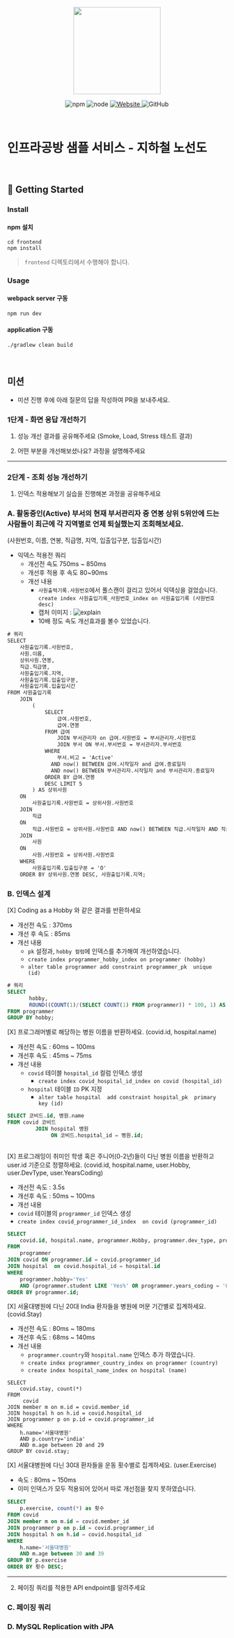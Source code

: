 <p align="center">
    <img width="200px;" src="https://raw.githubusercontent.com/woowacourse/atdd-subway-admin-frontend/master/images/main_logo.png"/>
</p>
<p align="center">
  <img alt="npm" src="https://img.shields.io/badge/npm-%3E%3D%205.5.0-blue">
  <img alt="node" src="https://img.shields.io/badge/node-%3E%3D%209.3.0-blue">
  <a href="https://edu.nextstep.camp/c/R89PYi5H" alt="nextstep atdd">
    <img alt="Website" src="https://img.shields.io/website?url=https%3A%2F%2Fedu.nextstep.camp%2Fc%2FR89PYi5H">
  </a>
  <img alt="GitHub" src="https://img.shields.io/github/license/next-step/atdd-subway-service">
</p>

<br>

# 인프라공방 샘플 서비스 - 지하철 노선도

<br>

## 🚀 Getting Started

### Install
#### npm 설치
```
cd frontend
npm install
```
> `frontend` 디렉토리에서 수행해야 합니다.

### Usage
#### webpack server 구동
```
npm run dev
```
#### application 구동
```
./gradlew clean build
```
<br>

## 미션

* 미션 진행 후에 아래 질문의 답을 작성하여 PR을 보내주세요.

### 1단계 - 화면 응답 개선하기
1. 성능 개선 결과를 공유해주세요 (Smoke, Load, Stress 테스트 결과)

2. 어떤 부분을 개선해보셨나요? 과정을 설명해주세요

---

### 2단계 - 조회 성능 개선하기
1. 인덱스 적용해보기 실습을 진행해본 과정을 공유해주세요

### A. 활동중인(Active) 부서의 현재 부서관리자 중 연봉 상위 5위안에 드는 사람들이 최근에 각 지역별로 언제 퇴실했는지 조회해보세요.
(사원번호, 이름, 연봉, 직급명, 지역, 입출입구분, 입출입시간)

- 익덱스 적용전 쿼리
    - 개선전 속도 750ms ~ 850ms
    - 개선후 적용 후 속도 80~90ms
    - 개선 내용
        - `사원출력기록.사원번호`에서 풀스캔이 걸리고 있어서 익덱싱을 걸었습니다.   
          `create index 사원출입기록_사원번호_index on 사원출입기록 (사원번호 desc)`
        - 캡처 이미지 : ![explain](/temp/db_img_01.png)
        - 10배 정도 속도 개선효과를 볼수 있었습니다.

```txt
# 쿼리
SELECT
    사원출입기록.사원번호,
    사원.이름,
    상위사원.연봉,
    직급.직급명,
    사원출입기록.지역,
    사원출입기록.입출입구분,
    사원출입기록.입출입시간
FROM 사원출입기록
    JOIN
        (
            SELECT
                급여.사원번호,
                급여.연봉
            FROM 급여
                JOIN 부서관리자 on 급여.사원번호 = 부서관리자.사원번호
                JOIN 부서 ON 부서.부서번호 = 부서관리자.부서번호
            WHERE
                부서.비고 = 'Active'
              AND now() BETWEEN 급여.시작일자 and 급여.종료일자
              AND now() BETWEEN 부서관리자.시작일자 and 부서관리자.종료일자
            ORDER BY 급여.연봉
            DESC LIMIT 5
        ) AS 상위사원
    ON
        사원출입기록.사원번호 = 상위사원.사원번호
    JOIN
        직급
    ON
        직급.사원번호 = 상위사원.사원번호 AND now() BETWEEN 직급.시작일자 AND 직급.종료일자
    JOIN
        사원
    ON
        사원.사원번호 = 상위사원.사원번호
    WHERE
        사원출입기록.입출입구분 = 'O'
    ORDER BY 상위사원.연봉 DESC, 사원출입기록.지역;

```

### B. 인덱스 설계

[X] Coding as a Hobby 와 같은 결과를 반환하세요
- 개선전 속도 : 370ms
- 개선 후 속도 : 85ms
- 개선 내용
    - `pk` 설정과, `hobby 컬럼`에 인덱스를 추가해여 개선하였습니다.
    - `create index programmer_hobby_index on programmer (hobby)`
    - `alter table programmer add constraint programmer_pk  unique (id)`
```sql
# 쿼리 
SELECT
       hobby,
       ROUND((COUNT(1)/(SELECT COUNT(1) FROM programmer)) * 100, 1) AS 퍼센트
FROM programmer
GROUP BY hobby;
```

[X] 프로그래머별로 해당하는 병원 이름을 반환하세요. (covid.id, hospital.name)
- 개선전 속도 : 60ms ~ 100ms
- 개선후 속도 : 45ms ~ 75ms
- 개선 내용
    - `covid` 테이블 `hospital_id` 컬럼 인덱스 생성
        - `create index covid_hospital_id_index on covid (hospital_id)`
    - `hospital` 테이블 `ID` PK 지정
        - `alter table hospital  add constraint hospital_pk  primary key (id)`

```sql
SELECT 코비드.id, 병원.name
FROM covid 코비드
         JOIN hospital 병원
              ON 코비드.hospital_id = 병원.id;
              
```

[X] 프로그래밍이 취미인 학생 혹은 주니어(0-2년)들이 다닌 병원 이름을 반환하고 user.id 기준으로 정렬하세요. (covid.id, hospital.name, user.Hobby, user.DevType, user.YearsCoding)
- 개선전 속도 : 3.5s
- 개선후 속도 : 50ms ~ 100ms
- 개선 내용
- `covid` 테이블의 `programmer_id` 인덱스 생성
- `create index covid_programmer_id_index  on covid (programmer_id)`
```sql
SELECT
    covid.id, hospital.name, programmer.Hobby, programmer.dev_type, programmer.years_coding
FROM
    programmer
JOIN covid ON programmer.id = covid.programmer_id
JOIN hospital  on covid.hospital_id = hospital.id
WHERE
    programmer.hobby='Yes'
    AND (programmer.student LIKE 'Yes%' OR programmer.years_coding = '0-2 years')
ORDER BY programmer.id;
```

[X] 서울대병원에 다닌 20대 India 환자들을 병원에 머문 기간별로 집계하세요. (covid.Stay)
- 개선전 속도 : 80ms ~ 180ms
- 개선후 속도 : 68ms ~ 140ms
- 개선 내용
    - `programmer.country`와 `hospital.name` 인덱스 추가 하였습니다.
    - `create index programmer_country_index on programmer (country)`
    - `create index hospital_name_index on hospital (name)`
```
SELECT
    covid.stay, count(*)
FROM
     covid
JOIN member m on m.id = covid.member_id
JOIN hospital h on h.id = covid.hospital_id
JOIN programmer p on p.id = covid.programmer_id
WHERE
    h.name='서울대병원'
    AND p.country='india'
    AND m.age between 20 and 29
GROUP BY covid.stay;
```

[X] 서울대병원에 다닌 30대 환자들을 운동 횟수별로 집계하세요. (user.Exercise)

- 속도 : 80ms ~ 150ms
- 이미 인덱스가 모두 적용되어 있어서 따로 개선점을 찾지 못하였습니다.

```sql
SELECT
    p.exercise, count(*) as 횟수
FROM covid
JOIN member m on m.id = covid.member_id
JOIN programmer p on p.id = covid.programmer_id
JOIN hospital h on h.id = covid.hospital_id
WHERE
    h.name='서울대병원'
    AND m.age between 30 and 39
GROUP BY p.exercise
ORDER BY 횟수 DESC;

```

----
2. 페이징 쿼리를 적용한 API endpoint를 알려주세요

### C. 페이징 쿼리

### D. MySQL Replication with JPA